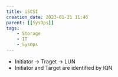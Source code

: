 ```yaml
---
title: iSCSI
creation_date: 2023-01-21 11:46
parent: [[SysOps]]
tags:
	- Storage
	- IT
	- SysOps
---
```

- Initiator \-\> Traget \-\> LUN
- Initiator and Target are identified by IQN